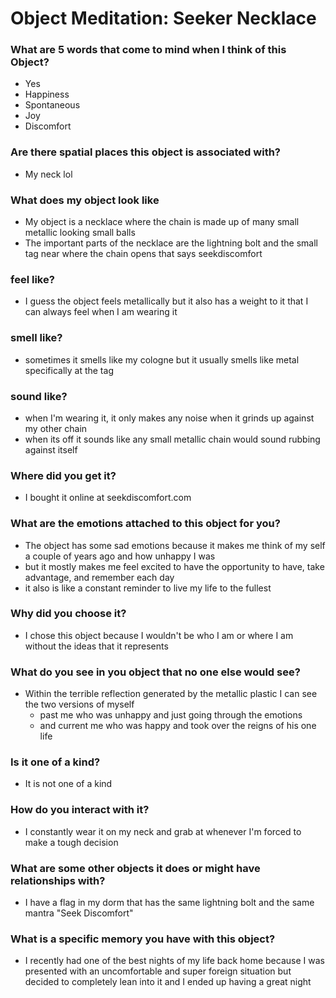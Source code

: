 # Object Meditation: Seeker Necklace

### What are 5 words that come to mind when I think of this Object?
- Yes
- Happiness
- Spontaneous
- Joy
- Discomfort

### Are there spatial places this object is associated with?
- My neck lol

### What does my object look like
- My object is a necklace where the chain is made up of many small metallic looking small balls
- The important parts of the necklace are the lightning bolt and the small tag near where the chain opens that says seekdiscomfort

### feel like?
- I guess the object feels metallically but it also has a weight to it that I can always feel when I am wearing it
### smell like?
- sometimes it smells like my cologne but it usually smells like metal specifically at the tag
### sound like?
- when I'm wearing it, it only makes any noise when it grinds up against my other chain
- when its off it sounds like any small metallic chain would sound rubbing against itself
### Where did you get it?
- I bought it online at seekdiscomfort.com
### What are the emotions attached to this object for you?
- The object has some sad emotions because it makes me think of my self a couple of years ago and how unhappy I was
- but it mostly makes me feel excited to have the opportunity to have, take advantage, and remember each day
- it also is like a constant reminder to live my life to the fullest
### Why did you choose it?
- I chose this object because I wouldn't be who I am or where I am without the ideas that it represents
### What do you see in you object that no one else would see?
- Within the terrible reflection generated by the metallic plastic I can see the two versions of myself
  - past me who was unhappy and just going through the emotions
  - and current me who was happy and took over the reigns of his one life
### Is it one of a kind?
- It is not one of a kind
### How do you interact with it?
- I constantly wear it on my neck and grab at whenever I'm forced to make a tough decision
### What are some other objects it does or might have relationships with?
- I have a flag in my dorm that has the same lightning bolt and the same mantra "Seek Discomfort"
### What is a specific memory you have with this object?
- I recently had one of the best nights of my life back home because I was presented with an uncomfortable and super foreign situation but decided to completely lean into it and I ended up having a great night
